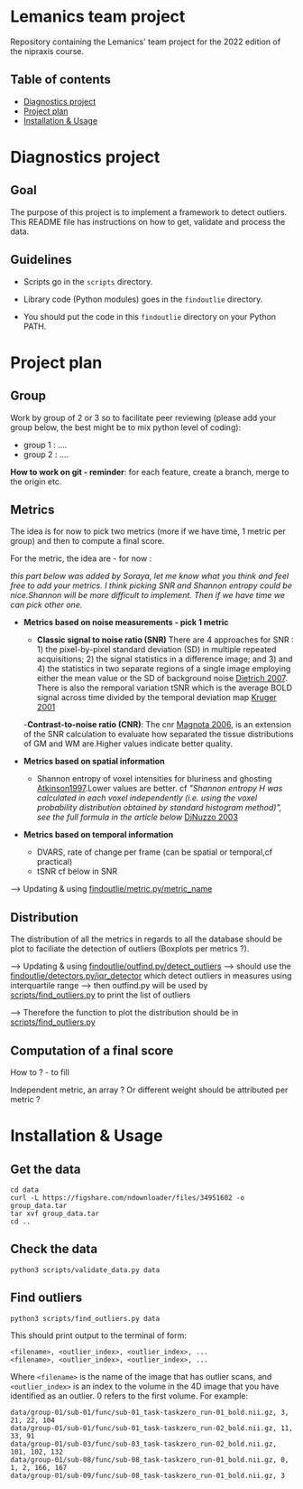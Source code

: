 # Lemanics team project

Repository containing the Lemanics' team project for the 2022 edition of the nipraxis course.


## Table of contents
<!--  comment * [General information](#General-information) 
README/
[steps](README.md#installation--usage -->
* [Diagnostics project](#diagnostics-project)
* [Project plan](#proejct-plan)
* [Installation & Usage](#installation--usage)

<!-- * [Common](#Common issues - debugging)
* [Example](#Example)-->

# Diagnostics project
## Goal
The purpose of this project is to implement a framework to detect outliers.
This README file has instructions on how to get, validate and process the data.

## Guidelines
- Scripts go in the `scripts` directory.

- Library code (Python modules) goes in the `findoutlie` directory.

- You should put the code in this `findoutlie` directory on your Python PATH.

# Project plan
## Group
Work by group of 2 or 3 so to facilitate peer reviewing (please add your group below, the best might be to mix python level of coding):
- group 1 : ....
- group 2 : ....

**How to work on git - reminder**: for each feature, create a branch, merge to the origin etc. 

## Metrics
The idea is for now to pick two metrics (more if we have time, 1 metric per group) and then to compute a final score. 

For the metric, the idea are - for now :

*this part below was added by Soraya, let me know what you think and feel free to add your metrics. I think picking SNR and Shannon entropy could be nice.Shannon will be more difficult to implement. Then if we have time we can pick other one.*

- **Metrics based on noise measurements - pick 1 metric**
    - **Classic signal to noise ratio (SNR)**
    There are 4 approaches for SNR : 1) the pixel-by-pixel standard deviation (SD) in multiple repeated acquisitions; 2) the signal statistics in a difference image; and 3) and 4) the statistics in two separate regions of a single image employing either the mean value or the SD of background noise [Dietrich 2007](https://onlinelibrary.wiley.com/doi/10.1002/jmri.20969). There is also the remporal variation tSNR which is the average BOLD signal across time divided by the temporal deviation map [Kruger 2001](https://onlinelibrary.wiley.com/doi/10.1002/mrm.1240)

    -**Contrast-to-noise ratio (CNR)**: The cnr [Magnota 2006](https://link.springer.com/article/10.1007/s10278-006-0264-x), is an extension of the SNR calculation to evaluate how separated the tissue distributions of GM and WM are.Higher values indicate better quality. 
    
- **Metrics based on spatial information**
    - Shannon entropy of voxel intensities for bluriness and ghosting [Atkinson1997](https://ieeexplore.ieee.org/document/650886).Lower values are better.
    cf *"Shannon entropy H was calculated in each voxel independently (i.e. using the voxel probability distribution obtained by standard histogram method)", see the full formula in the article below* [DiNuzzo 2003](https://www.researchgate.net/publication/277668496_Shannon_entropy_method_applied_to_fMRI_data_series_during_evoked_and_resting_state_activity)


- **Metrics based on temporal information**
    - DVARS, rate of change per frame (can be spatial or temporal,cf practical)
    - tSNR cf below in SNR

--> Updating & using [findoutlie/metric.py/metric_name](/findoutlie/metric.py)

## Distribution
The distribution of all the metrics in regards to all the database should be plot to faciliate the detection of outliers (Boxplots per metrics ?).

--> Updating & using [findoutlie/outfind.py/detect_outliers](/findoutlie/outfind.py)
    --> should use the [findoutlie/detectors.py/iqr_detector](/findoutlie/detectors.py) which detect outliers in measures using interquartile range
    --> then outfind.py will be used by [scripts/find_outliers.py](/scripts/find_outliers.py) to print the list of outliers

--> Therefore the function to plot the distribution should be in [scripts/find_outliers.py](/scripts/find_outliers.py) 

## Computation of a final score
How to ? - to fill

Independent metric, an array ? Or different weight should be attributed per metric ?

# Installation & Usage
## Get the data

```
cd data
curl -L https://figshare.com/ndownloader/files/34951602 -o group_data.tar
tar xvf group_data.tar
cd ..
```

## Check the data

```
python3 scripts/validate_data.py data
```

## Find outliers

```
python3 scripts/find_outliers.py data
```

This should print output to the terminal of form:

```
<filename>, <outlier_index>, <outlier_index>, ...
<filename>, <outlier_index>, <outlier_index>, ...
```

Where `<filename>` is the name of the image that has outlier scans, and
`<outlier_index>` is an index to the volume in the 4D image that you have
identified as an outlier.  0 refers to the first volume.  For example:

```
data/group-01/sub-01/func/sub-01_task-taskzero_run-01_bold.nii.gz, 3, 21, 22, 104
data/group-01/sub-01/func/sub-01_task-taskzero_run-02_bold.nii.gz, 11, 33, 91
data/group-01/sub-03/func/sub-03_task-taskzero_run-02_bold.nii.gz, 101, 102, 132
data/group-01/sub-08/func/sub-08_task-taskzero_run-01_bold.nii.gz, 0, 1, 2, 166, 167
data/group-01/sub-09/func/sub-08_task-taskzero_run-01_bold.nii.gz, 3
```
